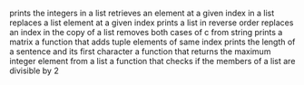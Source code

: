 prints the integers in a list
retrieves an element at a given index in a list
replaces a list element at a given index
prints a list in reverse order
replaces an index in the copy of a list
removes both cases of c from string
prints a matrix
a function that adds tuple elements of same index
prints the length of a sentence and its first character
a function that returns the maximum integer element from a list
a function that checks if the members of a list are divisible by 2
